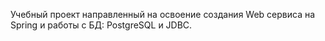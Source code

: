 Учебный проект направленный на освоение создания Web сервиса на Spring и работы с БД: PostgreSQL и JDBC.
 
